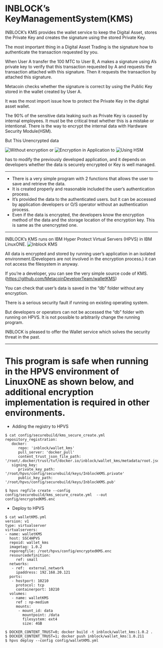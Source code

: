 # INBLOCK’s KeyManagementSystem(KMS)

INBLOCK’s KMS provides the wallet service to keep the Digital Asset, stores the Private Key and creates the signature using the stored Private Key.

The most important thing in a Digital Asset Trading is the signature how to authenticate the transaction requested by you.

When User A transfer the 100 MTC to User B,
A makes a signature using A’s private key to verify that this transaction requested by A and requests the transaction attached with this signature. Then it requests the transaction by attached this signature.

Metacoin checks whether the signature is correct by using the Public Key stored in the wallet created by User A.

It was the most import issue how to protect the Private Key in the digital asset wallet.

The 90% of the sensitive data leaking such as Private Key is caused by internal employees. It must be the critical treat whether this is a mistake or intentional.
There is the way to encrypt the internal data with Hardware Security Module(HSM).

But This Unencrypted data

![Without encryption](https://miro.medium.com/max/875/1*Bw7KNjIH3T8g3zhg0mLcSg.png)
or
![Encryption in Application](https://miro.medium.com/max/875/1*OPLjEL-TMMlEzCtx32NhjQ.png)
to
![Using HSM](https://miro.medium.com/max/875/0*JyOfHsPaps-E4Zco.png)

has to modify the previously developed application, and it depends on developers whether the data is securely encrypted or Key is well managed.

---

- There is a very simple program with 2 functions that allows the user to save and retrieve the data.
- It is created properly and reasonable included the user’s authentication process.
- It’s provided the data to the authenticated users. but it can be accessed by application developers or O/S operator without an authentication process.
- Even if the data is encrypted, the developers know the encryption method of the data and the storage location of the encryption key. This is same as the unencrypted one.

---

INBLOCK’s KMS runs on IBM Hyper Protect Virtual Servers (HPVS) in IBM LinuxONE.
![Inblock KMS](https://miro.medium.com/max/875/1*0_OQPvn-ruMJ4W5flKdMWQ.png)

All data is encrypted and stored by running user’s application in an isolated environment.(Developers are not involved in the encryption process.) it can not access the filesystem in anyway.

If you’re a developer, you can see the very simple source code of KMS.(https://github.com/MetacoinDeveloprTeam/walletKMS)

You can check that user’s data is saved in the “db” folder without any encryption.

There is a serious security fault if running on existing operating system.

But developers or operators can not be accessed the “db” folder with running on HPVS. It is not possible to arbitrarily change the running program.

INBLOCK is pleased to offer the Wallet service which solves the security threat in the past.

---

# This program is safe when running in the HPVS environment of LinuxONE as shown below, and additional encryption implementation is required in other environments.

- Adding the registry to HPVS
```shell
$ cat config/securebuild/kms_secure_create.yml
repository_registration:
   docker:
      repo: 'inblock/wallet_kms'
      pull_server: 'docker_pull'
      content_trust_json_file_path: '/root/.docker/trust/tuf/docker.io/inblock/wallet_kms/metadata/root.json'
   signing_key:
      private_key_path: '/root/hpvs/config/securebuild/keys/InblockKMS.private'
      public_key_path: '/root/hpvs/config/securebuild/keys/InblockKMS.pub'

$ hpvs regfile create --config config/securebuild/kms_secure_create.yml  --out config/encryptedKMS.enc
```


- Deploy to HPVS
```shell
$ cat walletKMS.yml
version: v1
type: virtualserver
virtualservers:
- name: walletKMS
  host: SSC4HPVS
  repoid: wallet_kms
  imagetag: 1.0.2
  reporegfile: /root/hpvs/config/encryptedKMS.enc
  resourcedefinition:
     ref: small
  networks:
   - ref:  external_network
     ipaddress: 192.168.20.121
  ports:
   - hostport: 10210
     protocol: tcp
     containerport: 10210
  volumes:
   - name: walletKMS
     ref : np-medium
     mounts:
      - mount_id: data
        mountpoint: /data
        filesystem: ext4
        size: 4GB

$ DOCKER_CONTENT_TRUST=0; docker build -t inblock/wallet_kms:1.0.2 .
$ DOCKER_CONTENT_TRUST=1; docker push inblock/wallet_kms:1.0.211
$ hpvs deploy --config config/walletKMS.yml
```
